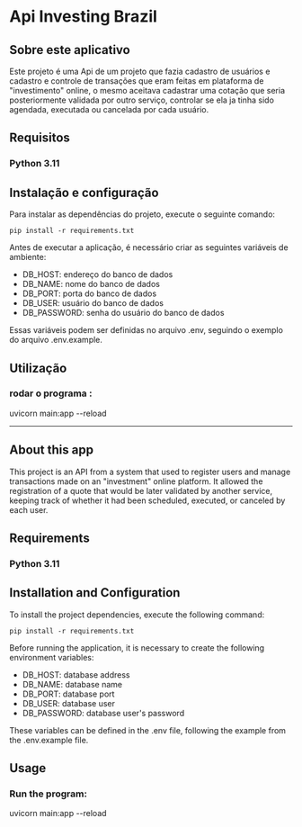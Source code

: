 <h1>Api Investing Brazil</h1>

## Sobre este aplicativo
<p>Este projeto é uma Api de um projeto que fazia cadastro de usuários e cadastro e controle de transações que eram feitas em plataforma de "investimento" online, o mesmo aceitava cadastrar uma cotação que seria posteriormente validada por outro serviço, controlar se ela ja tinha sido agendada, executada ou cancelada por cada usuário. </p>

## Requisitos
### Python 3.11

## Instalação e configuração
Para instalar as dependências do projeto, execute o seguinte comando:

    pip install -r requirements.txt

Antes de executar a aplicação, é necessário criar as seguintes variáveis de ambiente:

<ul>
<li> DB_HOST: endereço do banco de dados </li>
<li> DB_NAME: nome do banco de dados </li>
<li> DB_PORT: porta do banco de dados </li>
<li> DB_USER: usuário do banco de dados </li>
<li> DB_PASSWORD: senha do usuário do banco de dados </li>
</ul>

Essas variáveis podem ser definidas no arquivo .env, seguindo o exemplo do arquivo .env.example.

## Utilização

### rodar o programa :

uvicorn main:app --reload

---

## About this app
<p>This project is an API from a system that used to register users and manage transactions made on an "investment" online platform. It allowed the registration of a quote that would be later validated by another service, keeping track of whether it had been scheduled, executed, or canceled by each user.</p>

## Requirements
### Python 3.11

## Installation and Configuration
To install the project dependencies, execute the following command:

    pip install -r requirements.txt


Before running the application, it is necessary to create the following environment variables:

<ul>
<li>DB_HOST: database address</li>
<li>DB_NAME: database name</li>
<li>DB_PORT: database port</li>
<li>DB_USER: database user</li>
<li>DB_PASSWORD: database user's password</li>
</ul>

These variables can be defined in the .env file, following the example from the .env.example file.

## Usage

### Run the program:

uvicorn main:app --reload
